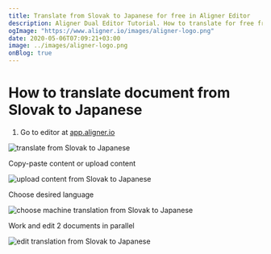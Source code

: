 ```yaml
---
title: Translate from Slovak to Japanese for free in Aligner Editor
description: Aligner Dual Editor Tutorial. How to translate for free from Slovak to Japanese. Aligner is multilingual document management platform. 
ogImage: "https://www.aligner.io/images/aligner-logo.png"
date: 2020-05-06T07:09:21+03:00
image: ../images/aligner-logo.png
onBlog: true
---
```


# How to translate document from Slovak to Japanese

1. Go to editor at [app.aligner.io](https://app.aligner.io "Aligner App web page")

![translate from Slovak to Japanese](../aligner-blank-editor.png "translate from Slovak to Japanese")

Copy-paste content or upload content

![upload content from Slovak to Japanese](../aligner-uploaded-document.png "upload content from Slovak to Japanese")

Choose desired language

![choose machine translation from Slovak to Japanese](../aligner-language-dropdown.png "choose machine translation from Slovak to Japanese")

Work and edit 2 documents in parallel

![edit translation from Slovak to Japanese](../aligner-double-sitded-editor.png "edit translation from Slovak to Japanese")

